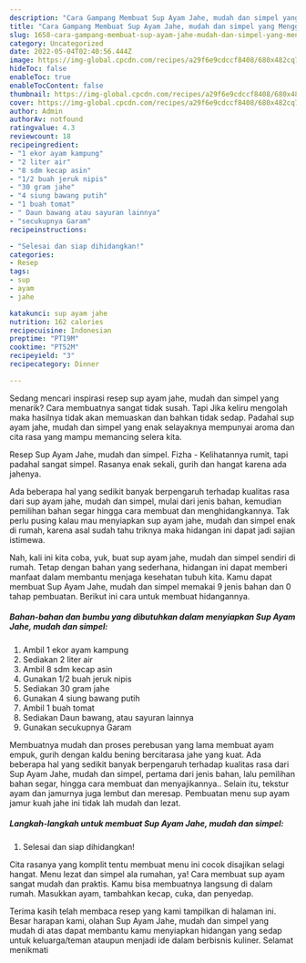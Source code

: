 ```yaml
---
description: "Cara Gampang Membuat Sup Ayam Jahe, mudah dan simpel yang Menggugah Selera, Buat Buka Puasa Enak"
title: "Cara Gampang Membuat Sup Ayam Jahe, mudah dan simpel yang Menggugah Selera, Buat Buka Puasa Enak"
slug: 1658-cara-gampang-membuat-sup-ayam-jahe-mudah-dan-simpel-yang-menggugah-selera-buat-buka-puasa-enak
category: Uncategorized
date: 2022-05-04T02:40:56.444Z
image: https://img-global.cpcdn.com/recipes/a29f6e9cdccf8408/680x482cq70/sup-ayam-jahe-mudah-dan-simpel-foto-resep-utama.jpg
hideToc: false
enableToc: true
enableTocContent: false
thumbnail: https://img-global.cpcdn.com/recipes/a29f6e9cdccf8408/680x482cq70/sup-ayam-jahe-mudah-dan-simpel-foto-resep-utama.jpg
cover: https://img-global.cpcdn.com/recipes/a29f6e9cdccf8408/680x482cq70/sup-ayam-jahe-mudah-dan-simpel-foto-resep-utama.jpg
author: Admin
authorAv: notfound
ratingvalue: 4.3
reviewcount: 18
recipeingredient:
- "1 ekor ayam kampung"
- "2 liter air"
- "8 sdm kecap asin"
- "1/2 buah jeruk nipis"
- "30 gram jahe"
- "4 siung bawang putih"
- "1 buah tomat"
- " Daun bawang atau sayuran lainnya"
- "secukupnya Garam"
recipeinstructions:

- "Selesai dan siap dihidangkan!"
categories:
- Resep
tags:
- sup
- ayam
- jahe

katakunci: sup ayam jahe 
nutrition: 162 calories
recipecuisine: Indonesian
preptime: "PT19M"
cooktime: "PT52M"
recipeyield: "3"
recipecategory: Dinner

---
```



Sedang mencari inspirasi resep sup ayam jahe, mudah dan simpel yang menarik? Cara membuatnya sangat tidak susah. Tapi Jika keliru mengolah maka hasilnya tidak akan memuaskan dan bahkan tidak sedap. Padahal sup ayam jahe, mudah dan simpel yang enak selayaknya mempunyai aroma dan cita rasa yang mampu memancing selera kita.


Resep Sup Ayam Jahe, mudah dan simpel. Fizha - Kelihatannya rumit, tapi padahal sangat simpel. Rasanya enak sekali, gurih dan hangat karena ada jahenya.

Ada beberapa hal yang sedikit banyak berpengaruh terhadap kualitas rasa dari sup ayam jahe, mudah dan simpel, mulai dari jenis bahan, kemudian pemilihan bahan segar hingga cara membuat dan menghidangkannya. Tak perlu pusing kalau mau menyiapkan sup ayam jahe, mudah dan simpel enak di rumah, karena asal sudah tahu triknya maka hidangan ini dapat jadi sajian istimewa.


Nah, kali ini kita coba, yuk, buat sup ayam jahe, mudah dan simpel sendiri di rumah. Tetap dengan bahan yang sederhana, hidangan ini dapat memberi manfaat dalam membantu menjaga kesehatan tubuh kita. Kamu dapat membuat Sup Ayam Jahe, mudah dan simpel memakai 9 jenis bahan dan 0 tahap pembuatan. Berikut ini cara untuk membuat hidangannya.

<!--inarticleads1-->

##### Bahan-bahan dan bumbu yang dibutuhkan dalam menyiapkan Sup Ayam Jahe, mudah dan simpel:

1. Ambil 1 ekor ayam kampung
1. Sediakan 2 liter air
1. Ambil 8 sdm kecap asin
1. Gunakan 1/2 buah jeruk nipis
1. Sediakan 30 gram jahe
1. Gunakan 4 siung bawang putih
1. Ambil 1 buah tomat
1. Sediakan  Daun bawang, atau sayuran lainnya
1. Gunakan secukupnya Garam


Membuatnya mudah dan proses perebusan yang lama membuat ayam empuk, gurih dengan kaldu bening bercitarasa jahe yang kuat. Ada beberapa hal yang sedikit banyak berpengaruh terhadap kualitas rasa dari Sup Ayam Jahe, mudah dan simpel, pertama dari jenis bahan, lalu pemilihan bahan segar, hingga cara membuat dan menyajikannya.. Selain itu, tekstur ayam dan jamurnya juga lembut dan meresap. Pembuatan menu sup ayam jamur kuah jahe ini tidak lah mudah dan lezat. 

<!--inarticleads2-->

##### Langkah-langkah untuk membuat Sup Ayam Jahe, mudah dan simpel:


1. Selesai dan siap dihidangkan!

Cita rasanya yang komplit tentu membuat menu ini cocok disajikan selagi hangat. Menu lezat dan simpel ala rumahan, ya! Cara membuat sup ayam sangat mudah dan praktis. Kamu bisa membuatnya langsung di dalam rumah. Masukkan ayam, tambahkan kecap, cuka, dan penyedap. 

Terima kasih telah membaca resep yang kami tampilkan di halaman ini. Besar harapan kami, olahan Sup Ayam Jahe, mudah dan simpel yang mudah di atas dapat membantu kamu menyiapkan hidangan yang sedap untuk keluarga/teman ataupun menjadi ide dalam berbisnis kuliner. Selamat menikmati
